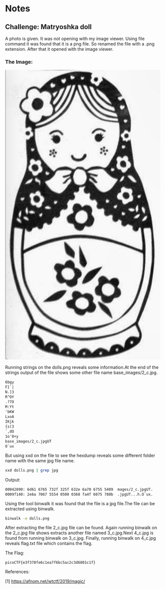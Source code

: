 # Notes

## Challenge: Matryoshka doll

A photo is given. It was not opening with my image viewer. Using file command it was found that it is a png file. So renamed the file with a .png extension. After that it opened with the image viewer.

### The Image:

![The Doll](dolls.png)

Running strings on the dolls.png reveals some information.At the end of the strings output of the file shows some other file name base_images/2_c.jpg.

```
6bgy
F}`|
N.]3
R^OY
.?7O
M:Yt
'bKW
LxoA
IKjk
{s(3
`,dO
1o'8+y
base_images/2_c.jpgUT
O`ux
```

But using xxd on the file to see the hexdump reveals some different folder name with the same jpg file name.

```bash
xxd dolls.png | grep jpg
```

Output:

```
00042890: 6d61 6765 732f 325f 632e 6a70 6755 5409  mages/2_c.jpgUT.
0009f140: 2e6a 7067 5554 0500 0368 fa4f 6075 780b  .jpgUT...h.O`ux.
```

Using the tool binwalk it was found that the file is a jpg file.The file can be extracted using binwalk.

```bash
binwalk -e dolls.png
```

After extracting the file 2_c.jpg file can be found. Again running binwalk on the 2_c.jpg file shows extracts another file named 3_c.jpg.Next 4_c.jpg is found from running binwalk on 3_c.jpg.
Finally, running binwalk on 4_c.jpg reveals flag.txt file which contains the flag.

The Flag:

```
picoCTF{e3f378fe6c1ea7f6bc5ac2c3d6801c1f}
```

References:

[1] https://afnom.net/wtctf/2019/magic/
